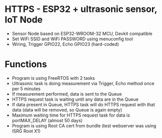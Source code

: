 # HTTPS - ESP32 + ultrasonic sensor, IoT Node
* Sensor Node based on ESP32-WROOM-32 MCU, Devkit compatible
* Set WiFi SSID and WiFi PASSWORD using menuconfig tool
* Wiring, Trigger GPIO22, Echo GPIO23 (hard-coded)
# Functions
* Program is using FreeRTOS with 2 tasks
* Ultrasonic task is doing measurement via Trigger, Echo method once per 5 minutes
* If measurement performed, data is sent to the Queue
* HTTPS request task is waiting until any data are in the Queue
* If data present in Queue, HTTPS task will do HTTPS request with that data (data will be removed, so Queue is again empty)
* Maximum waiting time for HTTPS request task for data is portMAX_DELAY (almost 50 days)
* Program is using Root CA cert from bundle (test webserver was using ISRG Root X1)
